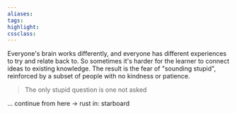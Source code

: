 ```yaml
---
aliases:  
tags:
highlight:  
cssclass:
---
```


Everyone's brain works differently, and everyone has different experiences to try and relate back to. So sometimes it's harder for the learner to connect ideas to existing knowledge. The result is the fear of "sounding stupid", reinforced by a subset of people with no kindness or patience.

> The only stupid question is one not asked



... continue from here → rust in: starboard